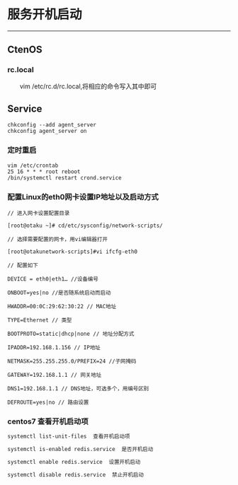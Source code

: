 # 服务开机启动
***
## CtenOS
### rc.local
&ensp;&ensp;&ensp;&ensp;vim /etc/rc.d/rc.local,将相应的命令写入其中即可

## Service
```
chkconfig --add agent_server
chkconfig agent_server on
```

### 定时重启
```
vim /etc/crontab
25 16 * * * root reboot
/bin/systemctl restart crond.service
```

### 配置Linux的eth0网卡设置IP地址以及启动方式
```
// 进入网卡设置配置目录

[root@otaku ~]# cd/etc/sysconfig/network-scripts/

// 选择需要配置的网卡，用vi编辑器打开

[root@otakunetwork-scripts]#vi ifcfg-eth0

// 配置如下

DEVICE = eth0|eth1… //设备编号

ONBOOT=yes|no //是否随系统启动而启动

HWADDR=00:0C:29:62:30:22 // MAC地址

TYPE=Ethernet // 类型

BOOTPROTO=static|dhcp|none // 地址分配方式

IPADDR=192.168.1.156 // IP地址

NETMASK=255.255.255.0/PREFIX=24 //子网掩码

GATEWAY=192.168.1.1 // 网关地址

DNS1=192.168.1.1 // DNS地址，可选多个，用编号区别

DEFROUTE=yes|no // 路由设置
```

### centos7 查看开机启动项
```sh
systemctl list-unit-files  查看开机启动项 

systemctl is-enabled redis.service  是否开机启动

systemctl enable redis.service  设置开机启动

systemctl disable redis.service  禁止开机启动
```